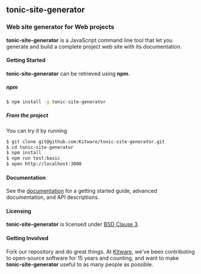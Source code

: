 ## tonic-site-generator

### Web site generator for Web projects

**tonic-site-generator** is a JavaScript command line tool that let you generate
and build a complete project web site with its documentation.

#### Getting Started

**tonic-site-generator** can be retrieved using **npm**. 

##### npm

```bash
$ npm install -g tonic-site-generator
```

##### From the project

You can try it by running 

```bash
$ git clone git@github.com:Kitware/tonic-site-generator.git
$ cd tonic-site-generator
$ npm install 
$ npm run test:basic
$ open http://localhost:3000
```

#### Documentation

See the [documentation](https://kitware.github.io/tonic-site-generator) for a
getting started guide, advanced documentation, and API descriptions.

#### Licensing

**tonic-site-generator** is licensed under [BSD Clause 3](LICENSE).

#### Getting Involved

Fork our repository and do great things. At [Kitware](http://www.kitware.com),
we've been contributing to open-source software for 15 years and counting, and
want to make **tonic-site-generator** useful to as many people as possible.
